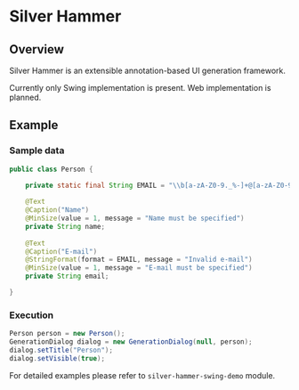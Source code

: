 # Silver Hammer

## Overview

Silver Hammer is an extensible annotation-based UI generation framework.

Currently only Swing implementation is present. Web implementation is planned.

## Example

### Sample data
```java
public class Person {

	private static final String EMAIL = "\\b[a-zA-Z0-9._%-]+@[a-zA-Z0-9.-]+\\.[a-zA-Z]{2,4}\\b";
		
	@Text
	@Caption("Name")
	@MinSize(value = 1, message = "Name must be specified")
	private String name;
		
	@Text
	@Caption("E-mail")
	@StringFormat(format = EMAIL, message = "Invalid e-mail")
	@MinSize(value = 1, message = "E-mail must be specified")
	private String email;

}
```

### Execution
```java
Person person = new Person();
GenerationDialog dialog = new GenerationDialog(null, person);
dialog.setTitle("Person");
dialog.setVisible(true);
```

For detailed examples please refer to `silver-hammer-swing-demo` module.
